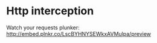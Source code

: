 Http interception
==========

Watch your requests
plunker: http://embed.plnkr.co/LscBYHNYSEWkxAVMulpa/preview
